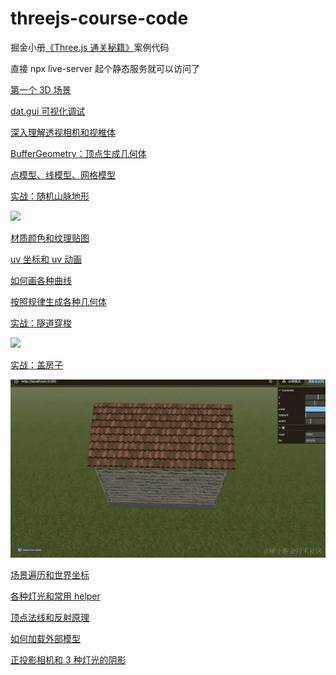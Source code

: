 # threejs-course-code

掘金小册[《Three.js 通关秘籍》](https://juejin.cn/book/7481132169944498226)案例代码 

直接 npx live-server 起个静态服务就可以访问了

[第一个 3D 场景](./first-scene/)

[dat.gui 可视化调试](./data-gui/)

[深入理解透视相机和视椎体](./perspective-camera/)

[BufferGeometry：顶点生成几何体](./buffer-geometry/)

[点模型、线模型、网格模型](./point-line-mesh/)

[实战：随机山脉地形](./mountain-terrain/)

![](./pic/mountain-terrain.gif)

[材质颜色和纹理贴图](./material-color-texture/)

[uv 坐标和 uv 动画](./texture-uv/)

[如何画各种曲线](./curve/)

[按照规律生成各种几何体](./generate-geometry/)

[实战：隧道穿梭](./tube-travel/)

![](./pic/tube-travel.gif)

[实战：盖房子](./house/)

![](./pic/house.gif)

[场景遍历和世界坐标](./scene-group/)

[各种灯光和常用 helper](./light-helper/)

[顶点法线和反射原理](./vertex-normal/)

[如何加载外部模型](./gltf-model/)

[正投影相机和 3 种灯光的阴影](./orthographic-camera-shadow/)
